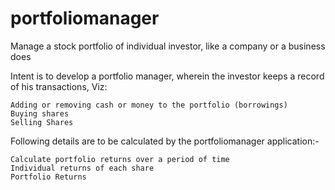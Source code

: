 # portfoliomanager
Manage a stock portfolio of individual investor, like a company or a business does

Intent is to develop a portfolio manager, wherein the investor keeps a record of his transactions, Viz:

	Adding or removing cash or money to the portfolio (borrowings)
	Buying shares
	Selling Shares
  
  
Following details are to be calculated by the portfoliomanager application:-

	Calculate portfolio returns over a period of time
	Individual returns of each share
	Portfolio Returns
  
